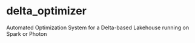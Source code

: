 # delta_optimizer
Automated Optimization System for a Delta-based Lakehouse running on Spark or Photon
